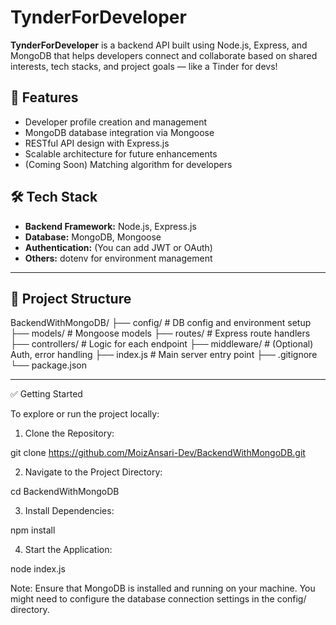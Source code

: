 # TynderForDeveloper

**TynderForDeveloper** is a backend API built using Node.js, Express, and MongoDB that helps developers connect and collaborate based on shared interests, tech stacks, and project goals — like a Tinder for devs!

## 🚀 Features

- Developer profile creation and management
- MongoDB database integration via Mongoose
- RESTful API design with Express.js
- Scalable architecture for future enhancements
- (Coming Soon) Matching algorithm for developers

## 🛠️ Tech Stack

- **Backend Framework:** Node.js, Express.js
- **Database:** MongoDB, Mongoose
- **Authentication:** (You can add JWT or OAuth)
- **Others:** dotenv for environment management

---

## 📁 Project Structure
BackendWithMongoDB/ ├── config/             # DB config and environment setup ├── models/             # Mongoose models ├── routes/             # Express route handlers ├── controllers/        # Logic for each endpoint ├── middleware/         # (Optional) Auth, error handling ├── index.js            # Main server entry point ├── .gitignore └── package.json



---


✅ Getting Started

To explore or run the project locally: 

1. Clone the Repository:

git clone https://github.com/MoizAnsari-Dev/BackendWithMongoDB.git

2. Navigate to the Project Directory:

cd BackendWithMongoDB

3. Install Dependencies:

npm install

4. Start the Application:

node index.js





Note: Ensure that MongoDB is installed and running on your machine. You might need to configure the database connection settings in the config/ directory.
